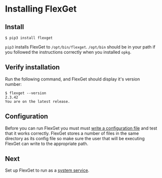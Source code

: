 # Installing FlexGet
## Install
```
$ pip3 install flexget
```

`pip3` installs FlexGet to `/opt/bin/flexget`. `/opt/bin` should be in your path if you followed the instructions correctly when you installed `opkg`.

## Verify installation
Run the following command, and FlexGet should display it's version number:

```
$ flexget --version
2.3.42
You are on the latest release.
```

## Configuration
Before you can run FlexGet you must must [write a configuration file](/Configuration) and test that it works correctly. FlexGet stores a number of files in the same directory as its config file so make sure the user that will be executing FlexGet can write to the appropriate path.

## Next
Set up FlexGet to run as a [system service](/InstallWizard/SynologyNAS/Upstart).
